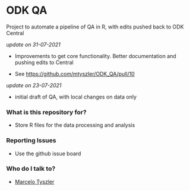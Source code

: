 # ODK QA
Project to automate a pipeline of QA in R, with edits pushed back to ODK Central

*update on 31-07-2021*

* Improvements to get core functionality. Better documentation and pushing edits to Central

* See https://github.com/mtyszler/ODK_QA/pull/10

*update on 23-07-2021*

* initial draft of QA, with local changes on data only

### What is this repository for? ###

* Store R files for the data processing and analysis

### Reporting Issues ###

* Use the github issue board


### Who do I talk to? ###
* [Marcelo Tyszler](mailto:tyszler.jobs@gmail.com)
